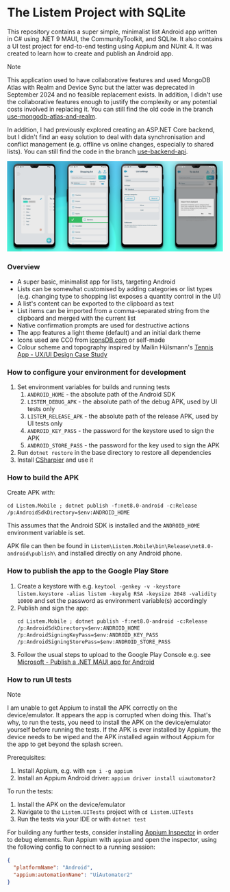 # The Listem Project with SQLite

This repository contains a super simple, minimalist list Android app written in C# using .NET 9 MAUI, the
CommunityToolkit, and SQLite. It also contains a UI test project for end-to-end testing using Appium and NUnit 4. It was
created to learn how to create and publish an Android app.

> [!NOTE]
> This application used to have collaborative features and used MongoDB Atlas with Realm and Device Sync but the
> latter was deprecated in September 2024 and no feasible replacement exists. In addition, I didn't use the
> collaborative features enough to justify the complexity or any potential costs involved in replacing it. You can still
> find the old code in the
> branch [use-mongodb-atlas-and-realm](https://github.com/kimgoetzke/listem/tree/use-mongodb-atlas-and-realm).
>
> In addition, I had previously explored creating an ASP.NET Core backend, but I didn't find
> an easy solution to deal with data synchronisation and conflict management (e.g. offline vs online changes, especially
> to shared lists). You can still find the code in the
> branch [use-backend-api](https://github.com/kimgoetzke/listem/tree/use-backend-api).

![Screenshots](./docs/assets/screenshots.png)

### Overview

- A super basic, minimalist app for lists, targeting Android
- Lists can be somewhat customised by adding categories or list types (e.g. changing type to shopping list exposes a
  quantity control in the UI)
- A list's content can be exported to the clipboard as text
- List items can be imported from a comma-separated string from the clipboard and merged with the current list
- Native confirmation prompts are used for destructive actions
- The app features a light theme (default) and an initial dark theme
- Icons used are CC0 from [iconsDB.com](https://www.iconsdb.com/) or self-made
- Colour scheme and topography inspired by Mailin
  Hülsmann's [Tennis App - UX/UI Design Case Study](https://www.behance.net/gallery/124361333/Tennis-App-UXUI-Design-Case-Study)

### How to configure your environment for development

1. Set environment variables for builds and running tests
    1. `ANDROID_HOME` - the absolute path of the Android SDK
    2. `LISTEM_DEBUG_APK` - the absolute path of the debug APK, used by UI tests only
    3. `LISTEM_RELEASE_APK` - the absolute path of the release APK, used by UI tests only
    4. `ANDROID_KEY_PASS` - the password for the keystore used to sign the APK
    5. `ANDROID_STORE_PASS` - the password for the key used to sign the APK
2. Run `dotnet restore` in the base directory to restore all dependencies
3. Install [CSharpier](https://csharpier.com/) and use it

### How to build the APK

Create APK with:

```shell
cd Listem.Mobile ; dotnet publish -f:net8.0-android -c:Release /p:AndroidSdkDirectory=$env:ANDROID_HOME
```

This assumes that the Android SDK is installed and the `ANDROID_HOME` environment variable is set.

APK file can then be found in `Listem\Listem.Mobile\bin\Release\net8.0-android\publish\` and installed directly on any
Android phone.

### How to publish the app to the Google Play Store

1. Create a keystore
   with e.g. `keytool -genkey -v -keystore listem.keystore -alias listem -keyalg RSA -keysize 2048 -validity 10000` and
   set
   the password as environment variable(s) accordingly
2. Publish and sign the app:
    ```shell
    cd Listem.Mobile ; dotnet publish -f:net8.0-android -c:Release /p:AndroidSdkDirectory=$env:ANDROID_HOME /p:AndroidSigningKeyPass=$env:ANDROID_KEY_PASS /p:AndroidSigningStorePass=$env:ANDROID_STORE_PASS
    ```
3. Follow the usual steps to upload to the Google Play Console e.g.
   see [Microsoft - Publish a .NET MAUI app for Android](https://learn.microsoft.com/en-us/dotnet/maui/android/deployment/?view=net-maui-8.0)

### How to run UI tests

> [!NOTE]  
> I am unable to get Appium to install the APK correctly on the device/emulator. It appears the app is corrupted when
> doing this. That's why, to run the tests, you need to install the APK on the device/emulator yourself before running
> the tests. If the APK is ever installed by Appium, the device needs to be wiped and the APK installed again without
> Appium for the app to get beyond the splash screen.

Prerequisites:

1. Install Appium, e.g. with `npm i -g appium`
2. Install an Appium Android driver: `appium driver install uiautomator2`

To run the tests:

1. Install the APK on the device/emulator
2. Navigate to the `Listem.UITests` project with `cd Listem.UITests`
3. Run the tests via your IDE or with `dotnet test`

For building any further tests, consider installing [Appium Inspector](https://github.com/appium/appium-inspector) in
order to debug elements. Run Appium with `appium` and open the inspector, using the following config to connect to a
running session:

```json
{
  "platformName": "Android",
  "appium:automationName": "UiAutomator2"
}
```